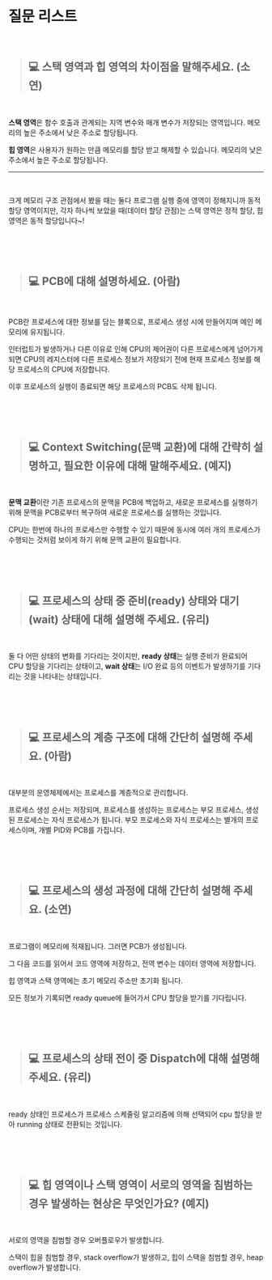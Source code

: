 # 질문 리스트

<br>

> ## 💻 스택 영역과 힙 영역의 차이점을 말해주세요. (소연)
<br>

**스택 영역**은 함수 호출과 관계되는 지역 변수와 매개 변수가 저장되는 영역입니다. 메모리의 높은 주소에서 낮은 주소로 할당됩니다.

**힙 영역**은 사용자가 원하는 만큼 메모리를 할당 받고 해제할 수 있습니다. 메모리의 낮은 주소에서 높은 주소로 할당됩니다.

---
<br>

크게 메모리 구조 관점에서 봤을 때는 둘다 프로그램 실행 중에 영역이 정해지니까 동적 할당 영역이지만, 각자 하나씩 보았을 때(데이터 할당 관점)는 스택 영역은 정적 할당, 힙 영역은 동적 할당입니다~!

<br><br><br>

> ## 💻 PCB에 대해 설명하세요. (아람)
<br>

PCB란 프로세스에 대한 정보를 담는 블록으로, 프로세스 생성 시에 만들어지며 메인 메모리에 유지됩니다.

인터럽트가 발생하거나 다른 이유로 인해 CPU의 제어권이 다른 프로세스에게 넘어가게 되면 CPU의 레지스터에 다른 프로세스 정보가 저장되기 전에 현재 프로세스 정보를 해당 프로세스의 CPU에 저장합니다.

이후 프로세스의 실행이 종료되면 해당 프로세스의 PCB도 삭제 됩니다.

<br><br><br>

> ## 💻 Context Switching(문맥 교환)에 대해 간략히 설명하고, 필요한 이유에 대해 말해주세요. (예지)
<br>

**문맥 교환**이란 기존 프로세스의 문맥을 PCB에 백업하고, 새로운 프로세스를 실행하기 위해 문맥을 PCB로부터 복구하여 새로운 프로세스를 실행하는 것입니다.

CPU는 한번에 하나의 프로세스만 수행할 수 있기 때문에 동시에 여러 개의 프로세스가 수행되는 것처럼 보이게 하기 위해 문맥 교환이 필요합니다.

<br><br><br>

> ## 💻 프로세스의 상태 중 준비(ready) 상태와 대기(wait) 상태에 대해 설명해 주세요. (유리)
<br>

둘 다 어떤 상태의 변화를 기다리는 것이지만, **ready 상태**는 실행 준비가 완료되어 CPU 할당을 기다리는 상태이고, **wait 상태**는 I/O 완료 등의 이벤트가 발생하기를 기다리는 것을 나타내는 상태입니다.

<br><br><br>

> ## 💻 프로세스의 계층 구조에 대해 간단히 설명해 주세요. (아람)
<br>

대부분의 운영체제에서는 프로세스를 계층적으로 관리합니다. 

프로세스 생성 순서는 저장되며, 프로세스를 생성하는 프로세스는 부모 프로세스, 생성된 프로세스는 자식 프로세스가 됩니다.  부모 프로세스와 자식 프로세스는 별개의 프로세스이며, 개별 PID와 PCB를 가집니다.

<br><br><br>

> ## 💻 프로세스의 생성 과정에 대해 간단히 설명해 주세요. (소연)
<br>

프로그램이 메모리에 적재됩니다. 그러면 PCB가 생성됩니다. 

그 다음 코드를 읽어서 코드 영역에 저장하고, 전역 변수는 데이터 영역에 저장합니다. 

힙 영역과 스택 영역에는 초기 메모리 주소만 초기화 됩니다. 

모든 정보가 기록되면 ready queue에 들어가서 CPU 할당을 받기를 기다립니다.

<br><br><br>

> ## 💻 프로세스의 상태 전이 중 Dispatch에 대해 설명해 주세요. (유리)
<br>

 ready 상태인 프로세스가 프로세스 스케줄링 알고리즘에 의해 선택되어 cpu 할당을 받아 running 상태로 전환되는 것입니다.

<br><br><br>

> ## 💻 힙 영역이나 스택 영역이 서로의 영역을 침범하는 경우 발생하는 현상은 무엇인가요? (예지)
<br>

서로의 영역을 침범할 경우 오버플로우가 발생합니다.

스택이 힙을 침범할 경우, stack overflow가 발생하고, 힙이 스택을 침범할 경우, heap overflow가 발생합니다.
